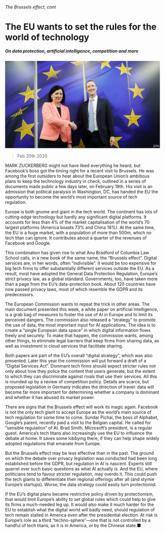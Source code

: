###### The Brussels effect, cont

# The EU wants to set the rules for the world of technology 

##### On data protection, artificial intelligence, competition and more 

![image](images/20200222_WBP502.jpg) 

> Feb 20th 2020 

MARK ZUCKERBERG might not have liked everything he heard, but Facebook’s boss got the timing right for a recent visit to Brussels. He was among the first outsiders to hear about the European Union’s ambitious plans to keep the technology industry in check, outlined in a series of documents made public a few days later, on February 19th. His visit is an admission that political paralysis in Washington, DC, has handed the EU the opportunity to become the world’s most important source of tech regulation.

Europe is both gnome and giant in the tech world. The continent has lots of cutting-edge technology but hardly any significant digital platforms. It accounts for less than 4% of the market capitalisation of the world’s 70 largest platforms (America boasts 73% and China 18%). At the same time, the EU is a huge market, with a population of more than 500m, which no tech titan can ignore. It contributes about a quarter of the revenues of Facebook and Google.


This combination has given rise to what Anu Bradford of Columbia Law School calls, in a new book of the same name, the “Brussels effect”. Digital services are, in her words, often “indivisible”. It would be too expensive for big tech firms to offer substantially different services outside the EU. As a result, most have adopted the General Data Protection Regulation, Europe’s strict privacy law, as a global standard. Governments, too, have taken more than a page from the EU’s data-protection book. About 120 countries have now passed privacy laws, most of which resemble the GDPR and its predecessors.

The European Commission wants to repeat the trick in other areas. The main document presented this week, a white paper on artificial intelligence, is a grab bag of measures to foster the use of AI in Europe and to limit its perceived dangers. The commission also released a “strategy” to promote the use of data, the most important input for AI applications. The idea is to create a “single European data space” in which digital information flows freely and securely. To make that happen, the commission wants, among other things, to eliminate legal barriers that keep firms from sharing data, as well as investment in cloud services that facilitate sharing.

Both papers are part of the EU’s overall “digital strategy”, which was also presented. Later this year the commission will put forward a draft of a “Digital Services Act”. Dominant tech firms should expect stricter rules not only about how they police the content that users generate, but the extent to which they can discriminate against rivals that use their services. All this is rounded up by a review of competition policy. Details are scarce, but proposed legislation in Germany indicates the direction of travel: data will become far more important for determining whether a company is dominant and whether it has abused its market power.

There are signs that the Brussels effect will work its magic again. Facebook is not the only tech giant to accept Europe as the world’s main source of tech regulation for some time to come. Sundar Pichai, the boss of Alphabet, Google’s parent, recently paid a visit to the Belgian capital. He called for “sensible regulation” of AI. Brad Smith, Microsoft’s president, is a regular guest. America’s tech titans also increasingly use the EU to influence the debate at home. It saves some lobbying there, if they can help shape widely adopted regulations that emanate from Europe.

But the Brussels effect may be less effective than in the past. The ground on which the debate over privacy legislation was conducted had been long established before the GDPR, but regulation in AI is nascent. Experts still quarrel over such basic questions as what AI actually is. And the EU, where politicians tend to favour stricter regulation, may overdo it. This could push the tech giants to differentiate their regional offerings after all (and stymie Europe’s startups). Worse, the data strategy could easily turn protectionist.

If the EU’s digital plans became restrictive policy driven by protectionism, that would limit Europe’s ability to set global rules which could help to give its firms a much-needed leg up. It would also make it much harder for the EU to establish what the digital world will badly need, should regulation of tech remain stalled in America even after the presidential election. At risk is Europe’s role as a third “techno-sphere”—one that is not controlled by a handful of tech titans, as it is in America, or by the Chinese state.■

